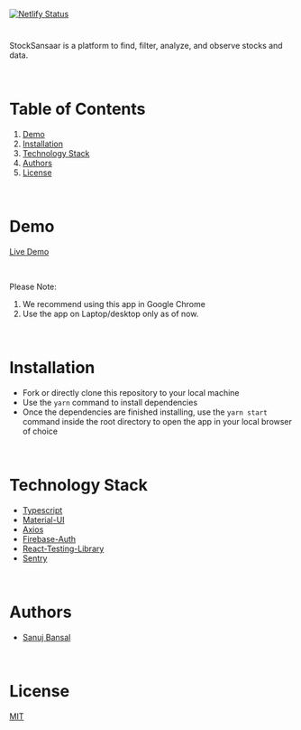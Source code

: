 [![Netlify Status](https://api.netlify.com/api/v1/badges/0724f78a-e461-41d3-9583-2641d466c7ae/deploy-status)](https://app.netlify.com/sites/stocksansaar/deploys)

#

StockSansaar is a platform to find, filter, analyze, and observe stocks and data.

<br/>

# Table of Contents

1. [Demo](#demo)
2. [Installation](#installation)
3. [Technology Stack](#technology-stack)
4. [Authors](#authors)
5. [License](#license)

<br/>

# Demo

[Live Demo](https://stocksansaar.netlify.app)

<br/>

Please Note:

1. We recommend using this app in Google Chrome
2. Use the app on Laptop/desktop only as of now.

<br/>

# Installation

- Fork or directly clone this repository to your local machine
- Use the `yarn` command to install dependencies
- Once the dependencies are finished installing, use the `yarn start` command inside the root directory to open the app in your local browser of choice

<br/>

# Technology Stack

- [Typescript](https://www.typescriptlang.org)
- [Material-UI](https://mui.com)
- [Axios](https://axios-http.com/docs/intro)
- [Firebase-Auth](https://firebase.google.com/docs/auth)
- [React-Testing-Library](https://testing-library.com/docs/react-testing-library/intro)
- [Sentry](https://sentry.io)
<br/>

# Authors

- [Sanuj Bansal](https://www.github.com/SanujBansal)

<br/>

# License

[MIT](https://opensource.org/licenses/MIT)
